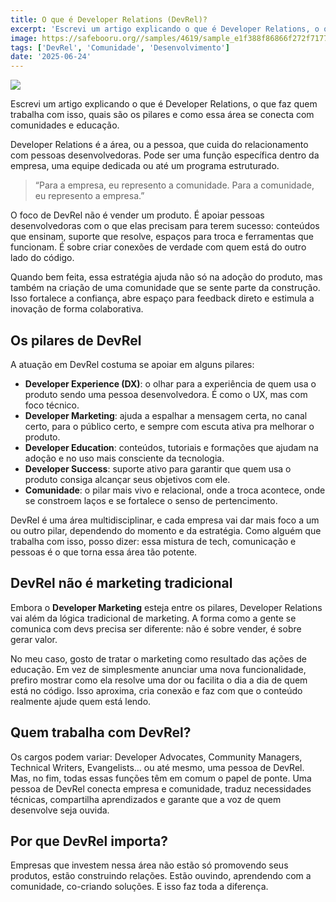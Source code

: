 ```yaml
---
title: O que é Developer Relations (DevRel)?
excerpt: 'Escrevi um artigo explicando o que é Developer Relations, o que faz quem trabalha com isso, quais são os pilares e como essa área se conecta com comunidades e educação.'
image: https://safebooru.org//samples/4619/sample_e1f388f86866f272f7177dfc42fef27ecbd977e4.jpg?5052391
tags: ['DevRel', 'Comunidade', 'Desenvolvimento']
date: '2025-06-24'
---
```


![](https://safebooru.org//samples/4619/sample_e1f388f86866f272f7177dfc42fef27ecbd977e4.jpg?5052391)

Escrevi um artigo explicando o que é Developer Relations, o que faz quem trabalha com isso, quais são os pilares e como essa área se conecta com comunidades e educação.

Developer Relations é a área, ou a pessoa, que cuida do relacionamento com pessoas desenvolvedoras. Pode ser uma função específica dentro da empresa, uma equipe dedicada ou até um programa estruturado.

> “Para a empresa, eu represento a comunidade. Para a comunidade, eu represento a empresa.”

O foco de DevRel não é vender um produto. É apoiar pessoas desenvolvedoras com o que elas precisam para terem sucesso: conteúdos que ensinam, suporte que resolve, espaços para troca e ferramentas que funcionam. É sobre criar conexões de verdade com quem está do outro lado do código.

Quando bem feita, essa estratégia ajuda não só na adoção do produto, mas também na criação de uma comunidade que se sente parte da construção. Isso fortalece a confiança, abre espaço para feedback direto e estimula a inovação de forma colaborativa.

## Os pilares de DevRel
A atuação em DevRel costuma se apoiar em alguns pilares:

- **Developer Experience (DX)**: o olhar para a experiência de quem usa o produto sendo uma pessoa desenvolvedora. É como o UX, mas com foco técnico.
- **Developer Marketing**: ajuda a espalhar a mensagem certa, no canal certo, para o público certo, e sempre com escuta ativa pra melhorar o produto.
- **Developer Education**: conteúdos, tutoriais e formações que ajudam na adoção e no uso mais consciente da tecnologia.
- **Developer Success**: suporte ativo para garantir que quem usa o produto consiga alcançar seus objetivos com ele.
- **Comunidade**: o pilar mais vivo e relacional, onde a troca acontece, onde se constroem laços e se fortalece o senso de pertencimento.

DevRel é uma área multidisciplinar, e cada empresa vai dar mais foco a um ou outro pilar, dependendo do momento e da estratégia. Como alguém que trabalha com isso, posso dizer: essa mistura de tech, comunicação e pessoas é o que torna essa área tão potente.

## DevRel não é marketing tradicional
Embora o **Developer Marketing** esteja entre os pilares, Developer Relations vai além da lógica tradicional de marketing. A forma como a gente se comunica com devs precisa ser diferente: não é sobre vender, é sobre gerar valor.

No meu caso, gosto de tratar o marketing como resultado das ações de educação. Em vez de simplesmente anunciar uma nova funcionalidade, prefiro mostrar como ela resolve uma dor ou facilita o dia a dia de quem está no código. Isso aproxima, cria conexão e faz com que o conteúdo realmente ajude quem está lendo.

## Quem trabalha com DevRel?
Os cargos podem variar: Developer Advocates, Community Managers, Technical Writers, Evangelists… ou até mesmo, uma pessoa de DevRel. Mas, no fim, todas essas funções têm em comum o papel de ponte. Uma pessoa de DevRel conecta empresa e comunidade, traduz necessidades técnicas, compartilha aprendizados e garante que a voz de quem desenvolve seja ouvida.

## Por que DevRel importa?
Empresas que investem nessa área não estão só promovendo seus produtos, estão construindo relações. Estão ouvindo, aprendendo com a comunidade, co-criando soluções. E isso faz toda a diferença.
